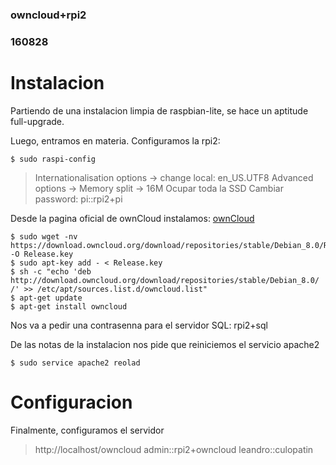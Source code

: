 ### owncloud+rpi2
### 160828

# Instalacion

Partiendo de una instalacion limpia de raspbian-lite,
se hace un aptitude full-upgrade.

Luego, entramos en materia. Configuramos la rpi2:
```
$ sudo raspi-config
```
> Internationalisation options -> change local: en_US.UTF8
> Advanced options -> Memory split -> 16M
> Ocupar toda la SSD
> Cambiar password: pi::rpi2+pi

Desde la pagina oficial de ownCloud instalamos:
[ownCloud](https://download.owncloud.org/download/repositories/stable/owncloud/)
```
$ sudo wget -nv https://download.owncloud.org/download/repositories/stable/Debian_8.0/Release.key -O Release.key
$ sudo apt-key add - < Release.key
$ sh -c "echo 'deb http://download.owncloud.org/download/repositories/stable/Debian_8.0/ /' >> /etc/apt/sources.list.d/owncloud.list"
$ apt-get update
$ apt-get install owncloud
```
Nos va a pedir una contrasenna para el servidor SQL: rpi2+sql

De las notas de la instalacion nos pide que reiniciemos el servicio apache2
```
$ sudo service apache2 reolad
```

# Configuracion

Finalmente, configuramos el servidor
> http://localhost/owncloud
> admin::rpi2+owncloud
> leandro::culopatin
